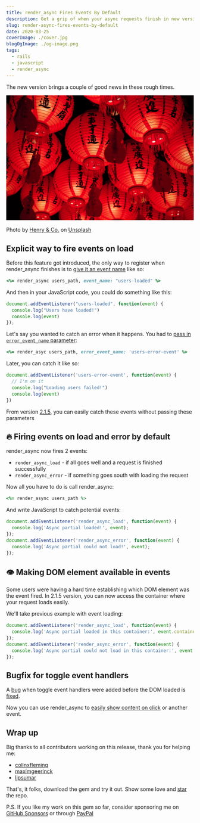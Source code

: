 ```yaml
---
title: render_async Fires Events By Default
description: Get a grip of when your async requests finish in new version of render_async
slug: render-async-fires-events-by-default
date: 2020-03-25
coverImage: ./cover.jpg
blogOgImage: ./og-image.png
tags:
  - rails
  - javascript
  - render_async
---
```


The new version brings a couple of good news in these rough times.

![Girl celebrating birthday by blowing candles](./cover.jpg)

<div class="photo-caption">
Photo by <a
href="https://unsplash.com/@hngstrm?utm_source=unsplash&utm_medium=referral&utm_content=creditCopyText">Henry
&amp; Co.</a> on <a
href="https://unsplash.com/?utm_source=unsplash&utm_medium=referral&utm_content=creditCopyText">Unsplash</a>
</div>

## Explicit way to fire events on load

Before this feature got introduced, the only way to register when
render_async finishes is to 
[give it an event name](https://github.com/renderedtext/render_async#passing-in-an-event-name) 
like so:

```ruby
<%= render_async users_path, event_name: "users-loaded" %>
```

And then in your JavaScript code, you could do something like this:

```javascript
document.addEventListener("users-loaded", function(event) {
  console.log("Users have loaded!")
  console.log(event)
});
```

Let's say you wanted to catch an error when it happens. 
You had to [pass in `error_event_name` parameter](https://github.com/renderedtext/render_async#handling-errors):

```ruby
<%= render_asyc users_path, error_event_name: 'users-error-event' %>
```

Later, you can catch it like so:

```javascript
document.addEventListener('users-error-event', function(event) {
  // I'm on it
  console.log("Loading users failed!")
  console.log(event)
})
```

From version
[2.1.5](https://github.com/renderedtext/render_async/releases/tag/2.1.5), you
can easily catch these events without passing these parameters

## 🔥 Firing events on load and error by default

render_async now fires 2 events:

- `render_async_load` - if all goes well and a request is finished successfully
- `render_async_error` - if something goes south with loading the request

Now all you have to do is call render_async:

```ruby
<%= render_async users_path %>
```

And write JavaScript to catch potential events:

```javascript
document.addEventListener('render_async_load', function(event) {
  console.log('Async partial loaded!', event);
});
document.addEventListener('render_async_error', function(event) {
  console.log('Async partial could not load!', event);
});
```

## 👁 Making DOM element available in events

Some users were having a hard time establishing which DOM element was the
event fired. In 2.1.5 version, you can now access the container where your
request loads easily.

We'll take previous example with event loading:

```javascript
document.addEventListener('render_async_load', function(event) {
  console.log('Async partial loaded in this container:', event.container);
});
document.addEventListener('render_async_error', function(event) {
  console.log('Async partial could not load in this container:', event.container);
});
```

## Bugfix for toggle event handlers

A [bug](https://github.com/renderedtext/render_async/issues/90) when toggle
event handlers were added before the DOM loaded is
[fixed](https://github.com/renderedtext/render_async/pull/105).

Now you can use render_async to [easily show content on click](https://github.com/renderedtext/render_async#toggle-event) or another
event.

## Wrap up

Big thanks to all contributors working on this release, thank you for helping me:

- [colinxfleming](https://github.com/colinxfleming)
- [maximgeerinck](https://github.com/maximgeerinck)
- [lipsumar](https://github.com/lipsumar)

That's, it folks, download the gem and try it out. Show some love and
[star](https://github.com/renderedtext/render_async) the repo.

P.S. If you like my work on this gem so far, consider sponsoring me on
[GitHub Sponsors](https://github.com/sponsors/nikolalsvk) or through
[PayPal](https://www.paypal.me/nikolalsvk)
